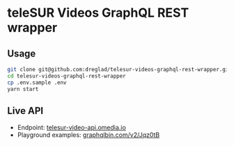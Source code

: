 # teleSUR Videos GraphQL REST wrapper

## Usage

```sh
git clone git@github.com:dreglad/telesur-videos-graphql-rest-wrapper.git
cd telesur-videos-graphql-rest-wrapper
cp .env.sample .env
yarn start
```

## Live API

 - Endpoint: [telesur-video-api.omedia.io](https://telesur-video-api.omedia.io)
 - Playground examples: [graphqlbin.com/v2/Jqz0tB](https://graphqlbin.com/v2/Jqz0tB)
